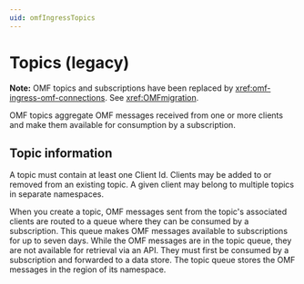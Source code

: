 ```yaml
---
uid: omfIngressTopics
---
```


# Topics (legacy)

**Note:** OMF topics and subscriptions have been replaced by <xref:omf-ingress-omf-connections>. See <xref:OMFmigration>.

OMF topics aggregate OMF messages received from one or more clients and make them available for consumption by a subscription.

## Topic information 

A topic must contain at least one Client Id. Clients may be added to or removed from an existing topic. A given client may belong to multiple topics in separate namespaces. 

When you create a topic, OMF messages sent from the topic's associated clients are routed to a queue where they can be consumed by a subscription. This queue makes OMF messages available to subscriptions for up to seven days. While the OMF messages are in the topic queue, they are not available for retrieval via an API. They must first be consumed by a subscription and forwarded to a data store. The topic queue stores the OMF messages in the region of its namespace.
